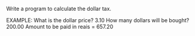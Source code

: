 Write a program to calculate the dollar tax.

EXAMPLE:
What is the dollar price? 3.10
How many dollars will be bought? 200.00
Amount to be paid in reais = 657.20
